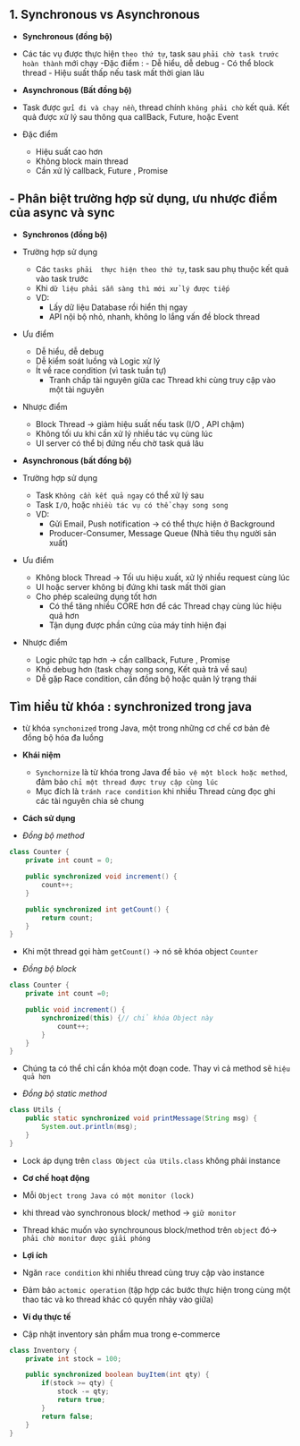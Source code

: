 ## 1. Synchronous vs Asynchronous

-   **Synchronous (đồng bộ)**

-   Các tác vụ được thực hiện `theo thứ tự`, task sau `phải chờ task trước hoàn thành` mới chạy
    -Đặc điểm : - Dễ hiểu, dễ debug - Có thể block thread - Hiệu suất thấp nếu task mất thời gian lâu

-   **Asynchronous (Bất đồng bộ)**
-   Task được `gửi đi và chạy nền`, thread chính `không phải chờ` kết quả. Kết quả được xử lý sau thông qua callBack, Future, hoặc Event

-   Đặc điểm
    -   Hiệu suất cao hơn
    -   Không block main thread
    -   Cần xử lý callback, Future , Promise

## - Phân biệt trường hợp sử dụng, ưu nhược điểm của async và sync

-   **Synchronos (đồng bộ)**

-   Trường hợp sử dụng

    -   Các `tasks phải  thực hiện theo thứ tự`, task sau phụ thuộc kết quả vào task trước
    -   Khi `dữ liệu phải sẵn sàng thì mới xử lý được tiếp`
    -   VD:
        -   Lấy dữ liệu Database rồi hiển thị ngay
        -   API nội bộ nhỏ, nhanh, không lo lắng vấn đề block thread

-   Ưu điểm
    -   Dễ hiểu, dễ debug
    -   Dễ kiểm soát luồng và Logic xử lý
    -   Ít về race condition (vì task tuần tự)
        -   Tranh chấp tài nguyên giữa cac Thread khi cùng truy cập vào một tài nguyên
-   Nhược điểm

    -   Block Thread -> giảm hiệu suất nếu task (I/O , API chậm)
    -   Không tối ưu khi cần xử lý nhiều tác vụ cùng lúc
    -   UI server có thể bị đứng nếu chờ task quá lâu

-   **Asynchronous (bất đồng bộ)**

-   Trường hợp sử dụng
    -   Task `Không cần kết quả ngay` có thể xử lý sau
    -   Task `I/O`, hoặc `nhiều tác vụ có thể chạy song song`
    -   VD:
        -   Gửi Email, Push notification -> có thể thực hiện ở Background
        -   Producer-Consumer, Message Queue (Nhà tiêu thụ người sản xuất)
-   Ưu điểm

    -   Không block Thread -> Tối ưu hiệu xuất, xử lý nhiều request cùng lúc
    -   UI hoặc server không bị đứng khi task mất thời gian
    -   Cho phép scaleứng dụng tốt hơn
        -   Có thể tăng nhiều CORE hơn để các Thread chạy cùng lúc hiệu quả hơn
        -   Tận dụng được phần cứng của máy tính hiện đại

-   Nhược điểm
    -   Logic phức tạp hơn -> cần callback, Future , Promise
    -   Khó debug hơn (task chạy song song, Kết quả trả về sau)
    -   Dễ gặp Race condition, cần đồng bộ hoặc quản lý trạng thái

## Tìm hiểu từ khóa : synchronized trong java

-   từ khóa `synchonized` trong Java, một trong những cơ chế cơ bản đẻ đồng bộ hóa đa luồng

-   **Khái niệm**

    -   `Synchornize` là từ khóa trong Java để `bảo vệ một block hoặc method`, đảm bảo `chỉ một thread được truy cập cùng lúc`
    -   Mục đích là `tránh race condition` khi nhiều Thread cùng đọc ghi các tài nguyên chia sẻ chung

-   **Cách sử dụng**

-   _Đồng bộ method_

```java
class Counter {
    private int count = 0;

    public synchronized void increment() {
        count++;
    }

    public synchronized int getCount() {
        return count;
    }
}
```

-   Khi một thread gọi hàm `getCount()` -> nó sẽ khóa object `Counter`

-   _Đồng bộ block_

```java
class Counter {
    private int count =0;

    public void increment() {
        synchronized(this) {// chỉ khóa Object này
            count++;
        }
    }
}
```

-   Chúng ta có thể chỉ cần khóa một đoạn code. Thay vì cả method sẽ `hiệu quả hơn`

-   _Đồng bộ static method_

```java
class Utils {
    public static synchronized void printMessage(String msg) {
        System.out.println(msg);
    }
}
```

-   Lock áp dụng trên `class Object của Utils.class` không phải instance

-   **Cơ chế hoạt động**

-   Mỗi `Object trong Java có một monitor (lock)`
-   khi thread vào synchronous block/ method -> `giữ monitor`
-   Thread khác muốn vào synchrounous block/method trên `object` đó-> `phải chờ monitor được giải phóng`

-   **Lợi ích**

-   Ngăn `race condition` khi nhiều thread cùng truy cập vào instance
-   Đảm bảo `actomic operation` (tập hợp các bước thực hiện trong cùng một thao tác và ko thread khác có quyền nhảy vào giữa)

-   **Ví dụ thực tế**

-   Cập nhật inventory sản phẩm mua trong e-commerce

```java
class Inventory {
    private int stock = 100;

    public synchronized boolean buyItem(int qty) {
        if(stock >= qty) {
            stock -= qty;
            return true;
        }
        return false;
    }
}
```
